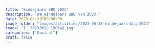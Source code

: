 ```yaml
---
title: "Eindejaars BBQ 2023"
description: "De eindejaars BBQ van 2023."
date: 2023-06-28T00:00:00
image_folder: "images/activities/2023-06-28-eindejaars-bbq-2023"
image: "1__20230628_190142.jpg"
categories: ["Sociaal"]
draft: false
---
```


